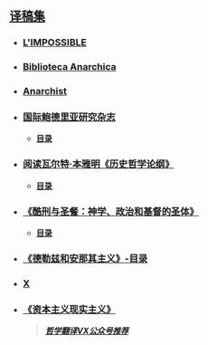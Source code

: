 ## [译稿集](https://www.zhihu.com/people/qian-meng-chu-wang/posts)
- ### [L'IMPOSSIBLE](https://www.zhihu.com/column/c_1661491745320775680)
- ### [Biblioteca Anarchica](https://www.zhihu.com/column/c_1642827321047195648)
- ### [Anarchist](https://www.zhihu.com/column/c_1645508198965604352)
- ### [国际鲍德里亚研究杂志](https://www.zhihu.com/column/c_1647262157921271808)
  - **[目录](https://zhuanlan.zhihu.com/p/633611899)**
- ### [阅读瓦尔特·本雅明《历史哲学论纲》](https://www.zhihu.com/column/c_1661492604914003968)
  - **[目录](https://zhuanlan.zhihu.com/p/641905537)**
- ### [《酷刑与圣餐：神学、政治和基督的圣体》](https://www.zhihu.com/column/c_1690101655192936448)
  - **[目录](https://zhuanlan.zhihu.com/p/658581310)**
- ### [《德勒兹和安那其主义》-目录](https://zhuanlan.zhihu.com/p/654888896)
- ### [X](https://www.zhihu.com/column/c_1567916473842180096)
- ### [《资本主义现实主义》](https://zhuanlan.zhihu.com/p/534941529)
  >***[哲学翻译VX公众号推荐](https://www.zhihu.com/question/26120563/answer/3115854914)***
